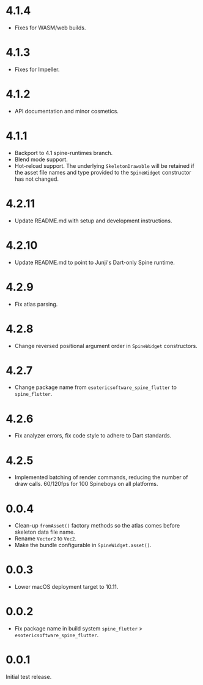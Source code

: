 # 4.1.4
* Fixes for WASM/web builds.

# 4.1.3
* Fixes for Impeller.

# 4.1.2
* API documentation and minor cosmetics.

# 4.1.1
* Backport to 4.1 spine-runtimes branch.
* Blend mode support.
* Hot-reload support. The underlying `SkeletonDrawable` will be retained if the asset file names and type provided to the `SpineWidget` constructor has not changed.

# 4.2.11
* Update README.md with setup and development instructions.

# 4.2.10
* Update README.md to point to Junji's Dart-only Spine runtime.

# 4.2.9
* Fix atlas parsing.

# 4.2.8
* Change reversed positional argument order in `SpineWidget` constructors.

# 4.2.7
* Change package name from  `esotericsoftware_spine_flutter` to `spine_flutter`.

# 4.2.6
* Fix analyzer errors, fix code style to adhere to Dart standards.

# 4.2.5
* Implemented batching of render commands, reducing the number of draw calls. 60/120fps for 100 Spineboys on all platforms.

# 0.0.4
* Clean-up `fromAsset()` factory methods so the atlas comes before skeleton data file name.
* Rename `Vector2` to `Vec2`.
* Make the bundle configurable in `SpineWidget.asset()`.

# 0.0.3
* Lower macOS deployment target to 10.11.

# 0.0.2
* Fix package name in build system `spine_flutter` > `esotericsoftware_spine_flutter`.

# 0.0.1
Initial test release.